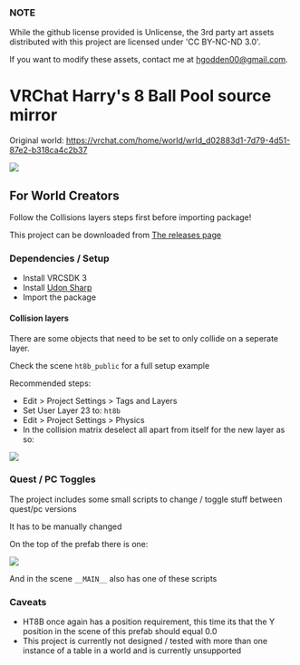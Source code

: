 ### NOTE
While the github license provided is Unlicense, the 3rd party art assets distributed with this project are licensed under 'CC BY-NC-ND 3.0'.

If you want to modify these assets, contact me at hgodden00@gmail.com.

# VRChat Harry's 8 Ball Pool source mirror
Original world: https://vrchat.com/home/world/wrld_d02883d1-7d79-4d51-87e2-b318ca4c2b37

![](https://i.imgur.com/3cHrbf1.jpg)

## For World Creators
Follow the Collisions layers steps first before importing package!

This project can be downloaded from [The releases page](https://github.com/Terri00/vrc8ball/releases)

### Dependencies / Setup
- Install VRCSDK 3
- Install [Udon Sharp](https://github.com/MerlinVR/UdonSharp)
- Import the package

#### Collision layers
There are some objects that need to be set to only collide on a seperate layer.

Check the scene `ht8b_public` for a full setup example

Recommended steps:
- Edit > Project Settings > Tags and Layers
- Set User Layer 23 to: `ht8b`
- Edit > Project Settings > Physics
- In the collision matrix deselect all apart from itself for the new layer as so:

![](https://i.imgur.com/jhku3V2.png)

### Quest / PC Toggles
The project includes some small scripts to change / toggle stuff between quest/pc versions

It has to be manually changed


On the top of the prefab there is one:

![](https://i.imgur.com/HPtMBiH.png)

And in the scene `__MAIN__` also has one of these scripts

### Caveats
- HT8B once again has a position requirement, this time its that the Y position in the scene of this prefab should equal 0.0 
- This project is currently not designed / tested with more than one instance of a table in a world and is currently unsupported
